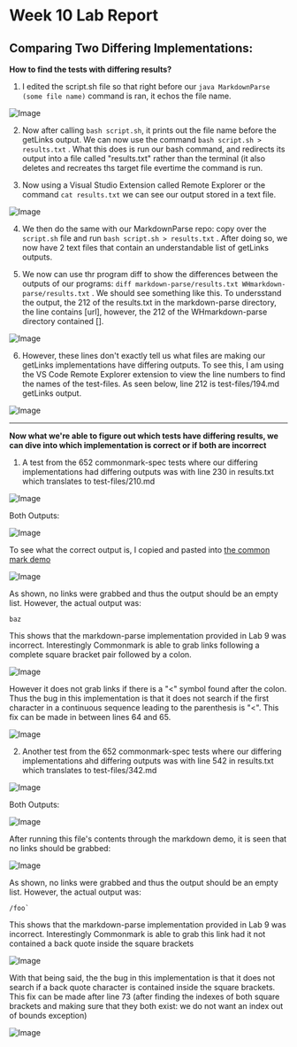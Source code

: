 # Week 10 Lab Report
## Comparing Two Differing Implementations:

**How to find the tests with differing results?**

1. I edited the script.sh file so that right before our `java MarkdownParse (some file name)` command is ran, it echos the file name.

![Image](screenshots_LR5/scriptshFile.png)

2. Now after calling `bash script.sh`, it prints out the file name before the getLinks output. We can now use the command `bash script.sh > results.txt` . What this does is run our bash command, and redirects its output into a file called "results.txt" rather than the terminal (it also deletes and recreates ths target file evertime the command is run.

3. Now using a Visual Studio Extension called Remote Explorer or the command `cat results.txt` we can see our output stored in a text file.

![Image](screenshots_LR5/outputRedirection.png)

4. We then do the same with our MarkdownParse repo: copy over the `script.sh` file and run `bash script.sh > results.txt` . After doing so, we now have 2 text files that contain an understandable list of getLinks outputs. 

5. We now can use thr program diff to show the differences between the outputs of our programs: `diff markdown-parse/results.txt WHmarkdown-parse/results.txt` . We should see something like this. To undersstand the output, the 212 of the results.txt in the markdown-parse directory, the line contains [url], however, the 212 of the WHmarkdown-parse directory contained []. 

![Image](screenshots_LR5/diffOutputs.png)

6. However, these lines don't exactly tell us what files are making our getLinks implementations have differing outputs. To see this, I am using the VS Code Remote Explorer extension to view the line numbers to find the names of the test-files. As seen below, line 212 is test-files/194.md getLinks output. 

![Image](screenshots_LR5/remoteExplorer.png)

---

**Now what we're able to figure out which tests have differing results, we can dive into which implementation is correct or if both are incorrect**

1. A test from the 652 commonmark-spec tests where our differing implementations had differing outputs was with line 230 in results.txt which translates to test-files/210.md

![Image](screenshots_LR5/error201.png)

Both Outputs:

![Image](screenshots_LR5/bothOutputs.png)

To see what the correct output is, I copied and pasted into [the common mark demo](https://spec.commonmark.org/dingus/)

![Image](screenshots_LR5/1correctOutput.png)

As shown, no links were grabbed and thus the output should be an empty list. However, the actual output was:

```
baz
```

This shows that the markdown-parse implementation provided in Lab 9 was incorrect. Interestingly Commonmark is able to grab links following a complete square bracket pair followed by a colon. 

![Image](screenshots_LR5/interestingFind.png)

However it does not grab links if there is a "<" symbol found after the colon. Thus the bug in this implementation is that it does not search if the first character in a continuous sequence leading to the parenthesis is "<". This fix can be made in between lines 64 and 65.

![Image](screenshots_LR5/solution1.png)

2. Another test from the 652 commonmark-spec tests where our differing implementations ahd differing outputs was with line 542 in results.txt which translates to test-files/342.md

![Image](screenshots_LR5/error342.png)

Both Outputs: 

![Image](screenshots_LR5/bothOutputs.png)

After running this file's contents through the markdown demo, it is seen that no links should be grabbed:

![Image](screenshots_LR5/2correctOutput.png)

As shown, no links were grabbed and thus the output should be an empty list. However, the actual output was:

```
/foo`
```

This shows that the markdown-parse implementation provided in Lab 9 was incorrect. Interestingly Commonmark is able to grab this link had it not contained a back quote inside the square brackets

![Image](screenshots_LR5/interestingFInd2.png)

With that being said, the the bug in this implementation is that it does not search if a back quote character is contained inside the square brackets. This fix can be made after line 73 (after finding the indexes of both square  brackets and making sure that they both exist: we do not want an index out of bounds exception)

![Image](screenshots_LR5/solution2.png)
